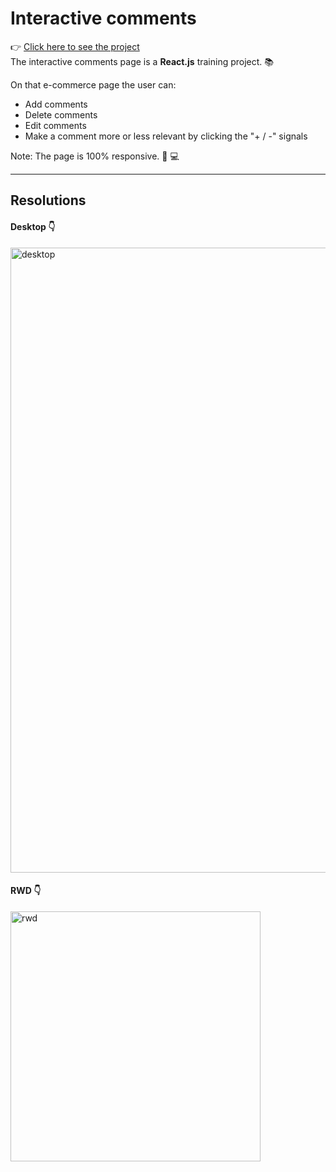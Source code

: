 # Interactive comments
👉 [Click here to see the project]() <br>
 The interactive comments page is a **React.js** training project. 📚

 On that e-commerce page the user can:
 - Add comments
 - Delete comments
 - Edit comments
 - Make a comment more or less relevant by clicking the "+ / -" signals

Note: The page is 100% responsive. 📱 💻

---

## Resolutions

#### Desktop 👇
<img width="1000" alt="desktop" src="https://github.com/user-attachments/assets/f51cdea4-913e-4a2a-88aa-9fbf535c4f2f">

#### RWD 👇
<img width="400" alt="rwd" src="https://github.com/user-attachments/assets/164a22bf-31ad-4d99-93ae-7c1eb0dba6f8">

